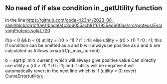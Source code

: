 ## No need of if else condition in _getUtility function 
In the line https://github.com/code-423n4/2023-08-shell/blob/c61cf0e01bada04c3d6055acb81f61955ed600aa/src/proteus/EvolvingProteus.sol#L720

if(a < 0 && b < 0) utility = (r0 > r1) ? r1 : r0;
        else utility = (r0 > r1) ? r0 : r1;
this if condition can be omitted as a and b will always be positive as a and b are calculated as follows  a=sqrt(1/p_max_current)

b = sqrt(p_min_current) which will always give positive value
Can directly use utility = (r0 > r1) ? r0 : r1; and if utility will be negative it will automatically revert in the next line which is 
if (utility < 0) revert CurveError(utility);